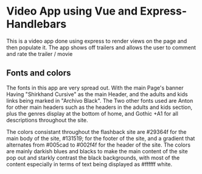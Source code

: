 <h1> Video App using Vue and Express-Handlebars </h1>
<p> This is a video app done using express to render views on the page and then populate it. The app shows off trailers and allows the user to comment and rate the trailer / movie  </p>

<h2> Fonts and colors </h2>
<p>  The fonts in this app are very spread out. With the main Page's banner Having "Shirkhand Cursive" as the main Header, and the adults and kids links being marked in "Archivo Black". The Two other fonts used are Anton for other main headers such as the headers in the adults and kids section, plus the genres display at the bottom of home, and Gothic +A1 for all descriptions throughout the site.

The colors consistant throughout the flashback site are #29364f for the main body of the site, #131519; for the footer of the site, and a gradient that alternates from #005cad to #002f4f for the header of the site. The colors are mainly darkish blues and blacks to make the main content of the site pop out and starkly contrast the black backgrounds, with most of the content especially in terms of text being displayed as #ffffff white. </p>
